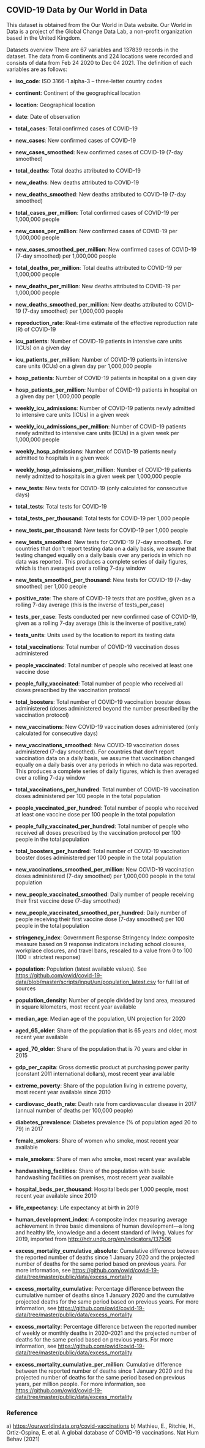 ## COVID-19 Data by Our World in Data

This dataset is obtained from the Our World in Data website. Our World in Data is a project of the Global Change Data Lab, a non-profit organization based in the United Kingdom.  

Datasets overview
There are 67 variables and 137839 records in the dataset. The data from 6 continents and 224 locations were recorded and consists of data from Feb 24 2020 to Dec 04 2021. The definition of each variables are as follows:

- **iso_code**: ISO 3166-1 alpha-3 – three-letter country codes                                    

- **continent**: Continent of the geographical location                                   

- **location**: Geographical location                                    

- **date**: Date of observation                                        

- **total_cases**: Total confirmed cases of COVID-19                                

- **new_cases**: New confirmed cases of COVID-19                                   

- **new_cases_smoothed**: New confirmed cases of COVID-19 (7-day smoothed)                          

- **total_deaths**: Total deaths attributed to COVID-19                                

- **new_deaths**: New deaths attributed to COVID-19                                  

- **new_deaths_smoothed**: New deaths attributed to COVID-19 (7-day smoothed)                         

- **total_cases_per_million**: Total confirmed cases of COVID-19 per 1,000,000 people                     

- **new_cases_per_million**: New confirmed cases of COVID-19 per 1,000,000 people                       

- **new_cases_smoothed_per_million**: New confirmed cases of COVID-19 (7-day smoothed) per 1,000,000 people              

- **total_deaths_per_million**: Total deaths attributed to COVID-19 per 1,000,000 people                    

- **new_deaths_per_million**: New deaths attributed to COVID-19 per 1,000,000 people                      

- **new_deaths_smoothed_per_million**: New deaths attributed to COVID-19 (7-day smoothed) per 1,000,000 people             

- **reproduction_rate**: Real-time estimate of the effective reproduction rate (R) of COVID-19                           

- **icu_patients**: Number of COVID-19 patients in intensive care units (ICUs) on a given day

- **icu_patients_per_million**: Number of COVID-19 patients in intensive care units (ICUs) on a given day per 1,000,000 people                    

- **hosp_patients**: Number of COVID-19 patients in hospital on a given day                               

- **hosp_patients_per_million**: Number of COVID-19 patients in hospital on a given day per 1,000,000 people                
- **weekly_icu_admissions**: Number of COVID-19 patients newly admitted to intensive care units (ICUs) in a given week      
- **weekly_icu_admissions_per_million**: Number of COVID-19 patients newly admitted to intensive care units (ICUs) in a given week per 1,000,000 people           

- **weekly_hosp_admissions**: Number of COVID-19 patients newly admitted to hospitals in a given week                      

- **weekly_hosp_admissions_per_million**: Number of COVID-19 patients newly admitted to hospitals in a given week per 1,000,000 people          

- **new_tests**: New tests for COVID-19 (only calculated for consecutive days)                                   

- **total_tests**: Total tests for COVID-19                                 

- **total_tests_per_thousand**: Total tests for COVID-19 per 1,000 people                    

- **new_tests_per_thousand**: New tests for COVID-19 per 1,000 people                      

- **new_tests_smoothed**: New tests for COVID-19 (7-day smoothed). For countries that don't report testing data on a daily basis, we assume that testing changed equally on a daily basis over any periods in which no data was reported. This produces a complete series of daily figures, which is then averaged over a rolling 7-day window                          

- **new_tests_smoothed_per_thousand**: New tests for COVID-19 (7-day smoothed) per 1,000 people             

- **positive_rate**: The share of COVID-19 tests that are positive, given as a rolling 7-day average (this is the inverse of tests_per_case)                               

- **tests_per_case**: Tests conducted per new confirmed case of COVID-19, given as a rolling 7-day average (this is the inverse of positive_rate)                              

- **tests_units**: Units used by the location to report its testing data                                 

- **total_vaccinations**: Total number of COVID-19 vaccination doses administered                          

- **people_vaccinated**: Total number of people who received at least one vaccine dose                           

- **people_fully_vaccinated**: Total number of people who received all doses prescribed by the vaccination protocol          
- **total_boosters**: Total number of COVID-19 vaccination booster doses administered (doses administered beyond the number prescribed by the vaccination protocol)                               

- **new_vaccinations**: New COVID-19 vaccination doses administered (only calculated for consecutive days)                  
- **new_vaccinations_smoothed**: New COVID-19 vaccination doses administered (7-day smoothed). For countries that don't report vaccination data on a daily basis, we assume that vaccination changed equally on a daily basis over any periods in which no data was reported. This produces a complete series of daily figures, which is then averaged over a rolling 7-day window                   

- **total_vaccinations_per_hundred**: Total number of COVID-19 vaccination doses administered per 100 people in the total population              

- **people_vaccinated_per_hundred**: Total number of people who received at least one vaccine dose per 100 people in the total population               

- **people_fully_vaccinated_per_hundred**: Total number of people who received all doses prescribed by the vaccination protocol per 100 people in the total population         

- **total_boosters_per_hundred**: Total number of COVID-19 vaccination booster doses administered per 100 people in the total population                  

- **new_vaccinations_smoothed_per_million**: New COVID-19 vaccination doses administered (7-day smoothed) per 1,000,000 people in the total population       

- **new_people_vaccinated_smoothed**: Daily number of people receiving their first vaccine dose (7-day smoothed)           

- **new_people_vaccinated_smoothed_per_hundred**: Daily number of people receiving their first vaccine dose (7-day smoothed) per 100 people in the total population  

- **stringency_index**: Government Response Stringency Index: composite measure based on 9 response indicators including school closures, workplace closures, and travel bans, rescaled to a value from 0 to 100 (100 = strictest response)

- **population**: Population (latest available values). See https://github.com/owid/covid-19-data/blob/master/scripts/input/un/population_latest.csv for full list of sources                                  

- **population_density**: Number of people divided by land area, measured in square kilometers, most recent year available  
- **median_age**: Median age of the population, UN projection for 2020                                  

- **aged_65_older**: Share of the population that is 65 years and older, most recent year available                          
- **aged_70_older**: Share of the population that is 70 years and older in 2015                               

- **gdp_per_capita**: Gross domestic product at purchasing power parity (constant 2011 international dollars), most recent year available                              

- **extreme_poverty**: Share of the population living in extreme poverty, most recent year available since 2010              
- **cardiovasc_death_rate**: Death rate from cardiovascular disease in 2017 (annual number of deaths per 100,000 people)    
- **diabetes_prevalence**: Diabetes prevalence (% of population aged 20 to 79) in 2017                         

- **female_smokers**: Share of women who smoke, most recent year available                              

- **male_smokers**: Share of men who smoke, most recent year available                                

- **handwashing_facilities**: Share of the population with basic handwashing facilities on premises, most recent year available                      

- **hospital_beds_per_thousand**: Hospital beds per 1,000 people, most recent year available since 2010                  

- **life_expectancy**: Life expectancy at birth in 2019                             

- **human_development_index**: A composite index measuring average achievement in three basic dimensions of human development—a long and healthy life, knowledge and a decent standard of living. Values for 2019, imported from http://hdr.undp.org/en/indicators/137506                     

- **excess_mortality_cumulative_absolute**: Cumulative difference between the reported number of deaths since 1 January 2020 and the projected number of deaths for the same period based on previous years. For more information, see https://github.com/owid/covid-19-data/tree/master/public/data/excess_mortality        

- **excess_mortality_cumulative**: Percentage difference between the cumulative number of deaths since 1 January 2020 and the cumulative projected deaths for the same period based on previous years. For more information, see https://github.com/owid/covid-19-data/tree/master/public/data/excess_mortality                 

- **excess_mortality**: Percentage difference between the reported number of weekly or monthly deaths in 2020–2021 and the projected number of deaths for the same period based on previous years. For more information, see https://github.com/owid/covid-19-data/tree/master/public/data/excess_mortality                            

- **excess_mortality_cumulative_per_million**: Cumulative difference between the reported number of deaths since 1 January 2020 and the projected number of deaths for the same period based on previous years, per million people. For more information, see https://github.com/owid/covid-19-data/tree/master/public/data/excess_mortality  


### Reference

a) https://ourworldindata.org/covid-vaccinations 
b) Mathieu, E., Ritchie, H., Ortiz-Ospina, E. et al. A global database of COVID-19 vaccinations. Nat Hum Behav (2021)


```python

```
